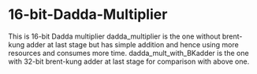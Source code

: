 # 16-bit-Dadda-Multiplier
This is 16-bit Dadda multiplier
dadda_multiplier is the one without brent-kung adder at last stage but has simple addition and hence using more resources and consumes more time.
dadda_mult_with_BKadder is the one with 32-bit brent-kung adder at last stage for comparison with above one.
